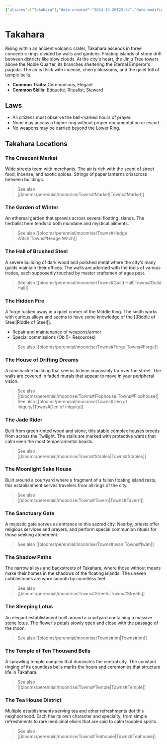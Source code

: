 ```yaml
---
{"aliases":["Takahara"],"date-created":"2024-12-26T23:34","date-modified":"2024-12-27T07:07","dg-publish":true,"tags":["moonrise","moonrise/place","moonrise/the-forest"],"title":"Takahara","permalink":"//takahara/","dgPassFrontmatter":true}
---
```



# Takahara

Rising within an ancient volcanic crater, Takahara ascends in three concentric rings divided by walls and gardens. Floating islands of stone drift between districts like slow clouds. At the city's heart, the Jinju Tree towers above the Noble Quarter, its branches sheltering the Eternal Emperor's pagoda. The air is thick with incense, cherry blossoms, and the quiet toll of temple bells.

- **Common Traits:** Ceremonious, Elegant
- **Common Skills:** Etiquette, Ritualist, Steward

## Laws

- All citizens must observe the bell-marked hours of prayer.
- None may access a higher ring without proper documentation or escort.
- No weapons may be carried beyond the Lower Ring.

## Takahara Locations

### The Crescent Market

Wide streets teem with merchants. The air is rich with the scent of street food, incense, and exotic spices. Strings of paper lanterns crisscross between buildings.

> See also [[blooms/perennial/moonrise/Towns#Market\|Towns#Market]]

### The Garden of Winter

An ethereal garden that sprawls across several floating islands. The herbalist here tends to both mundane and mystical ailments.

> See also [[blooms/perennial/moonrise/Towns#Hedge Witch\|Towns#Hedge Witch]]

### The Hall of Brushed Steel

A severe building of dark wood and polished metal where the city's many guilds maintain their offices. The walls are adorned with the tools of various trades, each supposedly touched by master craftsmen of ages past.

> See also [[blooms/perennial/moonrise/Towns#Guild Hall\|Towns#Guild Hall]]

### The Hidden Fire

A forge tucked away in a quiet corner of the Middle Ring. The smith works with curious alloys and seems to have some knowledge of the [[Riddle of Steel\|Riddle of Steel]].

- Repair and maintenance of weapons/armor
- Special commissions (Ob 5+ Resources)

> See also [[blooms/perennial/moonrise/Towns#Forge\|Towns#Forge]]

### The House of Drifting Dreams

A ramshackle building that seems to lean impossibly far over the street. The walls are covered in faded murals that appear to move in your peripheral vision.

> See also [[blooms/perennial/moonrise/Towns#Flophouse\|Towns#Flophouse]]
> See also [[blooms/perennial/moonrise/Towns#Den of Iniquity\|Towns#Den of Iniquity]]

### The Jade Rider

Built from green-tinted wood and stone, this stable complex houses breeds from across the Twilight. The stalls are marked with protective wards that calm even the most temperamental beasts.

> See also [[blooms/perennial/moonrise/Towns#Stables\|Towns#Stables]]

### The Moonlight Sake House

Built around a courtyard where a fragment of a fallen floating island rests, this establishment serves travelers from all rings of the city.

> See also [[blooms/perennial/moonrise/Towns#Tavern\|Towns#Tavern]]

### The Sanctuary Gate

A majestic gate serves as entrance to this sacred city. Nearby, priests offer religious services and prayers, and perform special communion rituals for those seeking atonement.

> See also [[blooms/perennial/moonrise/Towns#Iwan\|Towns#Iwan]]

### The Shadow Paths

The narrow alleys and backstreets of Takahara, where those without means make their homes in the shadows of the floating islands. The uneven cobblestones are worn smooth by countless feet.

> See also [[blooms/perennial/moonrise/Towns#Streets\|Towns#Streets]]

### The Sleeping Lotus

An elegant establishment built around a courtyard containing a massive stone lotus. The flower's petals slowly open and close with the passage of the moon.

> See also [[blooms/perennial/moonrise/Towns#Inn\|Towns#Inn]]

### The Temple of Ten Thousand Bells

A sprawling temple complex that dominates the central city. The constant ringing of its countless bells marks the hours and ceremonies that structure life in Takahara.

> See also [[blooms/perennial/moonrise/Towns#Temple\|Towns#Temple]]

### The Tea House District

Multiple establishments serving tea and other refreshments dot this neighborhood. Each has its own character and specialty, from simple refreshments to rare medicinal elixirs that are said to calm troubled spirits.

> See also [[blooms/perennial/moonrise/Towns#Teahouse\|Towns#Teahouse]]

